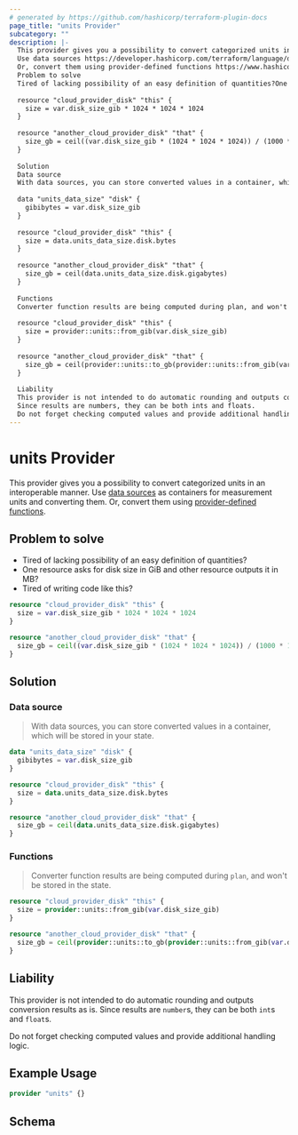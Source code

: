 ```yaml
---
# generated by https://github.com/hashicorp/terraform-plugin-docs
page_title: "units Provider"
subcategory: ""
description: |-
  This provider gives you a possibility to convert categorized units in an interoperable manner.
  Use data sources https://developer.hashicorp.com/terraform/language/data-sources as containers for measurement units and converting them.
  Or, convert them using provider-defined functions https://www.hashicorp.com/blog/terraform-1-8-improves-extensibility-with-provider-defined-functions.
  Problem to solve
  Tired of lacking possibility of an easy definition of quantities?One resource asks for disk size in GiB and other resource outputs it in MB?Tired of writing code like this?
  
  resource "cloud_provider_disk" "this" {
    size = var.disk_size_gib * 1024 * 1024 * 1024
  }
  
  resource "another_cloud_provider_disk" "that" {
    size_gb = ceil((var.disk_size_gib * (1024 * 1024 * 1024)) / (1000 * 1000 * 1000))
  }
  
  Solution
  Data source
  With data sources, you can store converted values in a container, which will be stored in your state.
  
  data "units_data_size" "disk" {
    gibibytes = var.disk_size_gib
  }
  
  resource "cloud_provider_disk" "this" {
    size = data.units_data_size.disk.bytes
  }
  
  resource "another_cloud_provider_disk" "that" {
    size_gb = ceil(data.units_data_size.disk.gigabytes)
  }
  
  Functions
  Converter function results are being computed during plan, and won't be stored in the state.
  
  resource "cloud_provider_disk" "this" {
    size = provider::units::from_gib(var.disk_size_gib)
  }
  
  resource "another_cloud_provider_disk" "that" {
    size_gb = ceil(provider::units::to_gb(provider::units::from_gib(var.disk_size_gib)))
  }
  
  Liability
  This provider is not intended to do automatic rounding and outputs conversion results as is.
  Since results are numbers, they can be both ints and floats.
  Do not forget checking computed values and provide additional handling logic.
---
```


# units Provider

This provider gives you a possibility to convert categorized units in an interoperable manner.
Use [data sources](https://developer.hashicorp.com/terraform/language/data-sources) as containers for measurement units and converting them.
Or, convert them using [provider-defined functions](https://www.hashicorp.com/blog/terraform-1-8-improves-extensibility-with-provider-defined-functions).

## Problem to solve

- Tired of lacking possibility of an easy definition of quantities?
- One resource asks for disk size in GiB and other resource outputs it in MB?
- Tired of writing code like this?

```terraform
resource "cloud_provider_disk" "this" {
  size = var.disk_size_gib * 1024 * 1024 * 1024
}

resource "another_cloud_provider_disk" "that" {
  size_gb = ceil((var.disk_size_gib * (1024 * 1024 * 1024)) / (1000 * 1000 * 1000))
}
```

## Solution

### Data source

> With data sources, you can store converted values in a container, which will be stored in your state.

```terraform
data "units_data_size" "disk" {
  gibibytes = var.disk_size_gib
}

resource "cloud_provider_disk" "this" {
  size = data.units_data_size.disk.bytes
}

resource "another_cloud_provider_disk" "that" {
  size_gb = ceil(data.units_data_size.disk.gigabytes)
}
```

### Functions

> Converter function results are being computed during `plan`, and won't be stored in the state.

```terraform
resource "cloud_provider_disk" "this" {
  size = provider::units::from_gib(var.disk_size_gib)
}

resource "another_cloud_provider_disk" "that" {
  size_gb = ceil(provider::units::to_gb(provider::units::from_gib(var.disk_size_gib)))
}
```

## Liability

This provider is not intended to do automatic rounding and outputs conversion results as is.
Since results are `number`s, they can be both `int`s and `float`s.

Do not forget checking computed values and provide additional handling logic.

## Example Usage

```terraform
provider "units" {}
```

<!-- schema generated by tfplugindocs -->
## Schema
